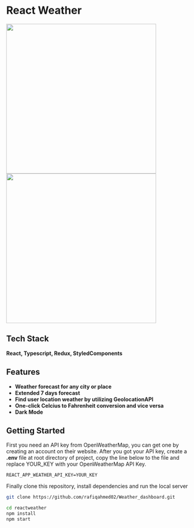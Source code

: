 # React Weather

<img src="../react-weather-app-master/public/Waather_App1.png" width="400">
<img src="../react-weather-app-master//public//Weather_App.png" width="400">


## Tech Stack

**React, Typescript, Redux, StyledComponents**

## Features

- **Weather forecast for any city or place**
- **Extended 7 days forecast**
- **Find user location weather by utilizing GeolocationAPI**
- **One-click Celcius to Fahrenheit conversion and vice versa**
- **Dark Mode**

## Getting Started

First you need an API key from OpenWeatherMap, you can get one by creating an account on their website.
After you got your API key, create a **.env** file at root directory of project, copy the line below to the file and replace YOUR_KEY with your OpenWeatherMap API Key.

```
REACT_APP_WEATHER_API_KEY=YOUR_KEY
```

Finally clone this repository, install dependencies and run the local server

```bash
git clone https://github.com/rafiqahmed02/Weather_dashboard.git
```

```bash
cd reactweather
npm install
npm start
```

